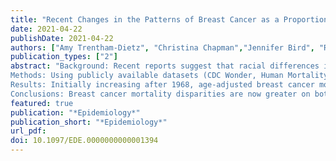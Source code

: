 ```yaml
---
title: "Recent Changes in the Patterns of Breast Cancer as a Proportion of All Deaths by Race and Ethnicity"
date: 2021-04-22
publishDate: 2021-04-22
authors: ["Amy Trentham-Dietz", "Christina Chapman","Jennifer Bird", "Ronald Gangnon"]
publication_types: ["2"]
abstract: "Background: Recent reports suggest that racial differences in breast cancer incidence rates have decreased. We examined whether these findings apply to breast cancer mortality while considering age, period, and cohort influences on both absolute and relative measures of breast cancer mortality. 
Methods: Using publicly available datasets (CDC Wonder, Human Mortality Database), we developed an age-period-cohort model of breast cancer mortality and breast cancer deaths as a proportion of all deaths during 1968-2019 among all women and by five race/ethnicity groups with sufficient numbers for estimation: Hispanic (all races), American Indian/Alaska Native and Asian/Pacific Islanders (regardless of ethnicity), non-Hispanic Black, and non-Hispanic White. 
Results: Initially increasing after 1968, age-adjusted breast cancer mortality rates have decreased among all racial/ethnic groups since 1988. The age-adjusted percent of all deaths due to breast cancer also has been declining for non-Hispanic White women since about 1990 while increasing or holding steady for other race/ethnic groups. In 2019, the age-adjusted percent of deaths due to breast cancer for women was highest for Asian/Pacific Islanders (5.6%) followed by non-Hispanic Black (4.5%), Hispanic (4.4%), non-Hispanic White (4.1%), and American Indian/Alaska Native women (2.6%). 
Conclusions: Breast cancer mortality disparities are now greater on both relative and absolute scales for non-Hispanic Black women, and using the relative scale for Asian/Pacific Islanders and Hispanic women, compared with non-Hispanic White women for the first time in 50 years."
featured: true
publication: "*Epidemiology*"
publication_short: "*Epidemiology*"
url_pdf: 
doi: 10.1097/EDE.0000000000001394
---
```


